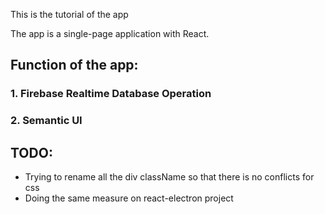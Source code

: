 This is the tutorial of the app

The app is a single-page application with React.

## Function of the app:
### 1. Firebase Realtime Database Operation
### 2. Semantic UI


## TODO:
- Trying to rename all the div className so that there is no conflicts for css
- Doing the same measure on react-electron project